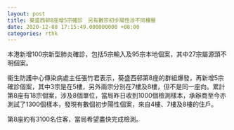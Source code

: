 ```yaml
---
layout: post
title: 葵盛西邨8座增5宗確診　另有數宗初步陽性涉不同樓層
date: 2020-12-08 17:15:49.000000000 +08:00
categories: rthk
---
```


本港新增100宗新型肺炎確診，包括5宗輸入及95宗本地個案，其中27宗屬源頭不明個案。

衞生防護中心傳染病處主任張竹君表示，葵盛西邨第8座的群組爆發，再新增5宗確診個案，其中3宗是在5樓，另外兩宗分別在7樓及8樓，但不是同一座向。累計第8座有18宗個案，涉及8個單位，當局昨日收到1000個檢測樣本，承辦商至今亦測試了1300個樣本，發現有數個初步陽性個案，來自4樓、7樓及8樓的住戶。

第8座約有3100名住客，當局希望盡快完成檢測。
